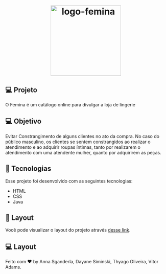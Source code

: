 


<h1 align="center">
  <img alt="logo-femina" src="./Images/logo.png" width="220px" />
</h1>

## 💻 Projeto

O Femina é um catálogo online para divulgar a loja de lingerie

## 💻 Objetivo

Evitar Constrangimento de alguns clientes no ato da compra.
No caso do público masculino, os clientes se sentem constrangidos ao realizar o atendimento e ao adquirir roupas íntimas, tanto por realizarem o atendimento com uma atendente mulher, quanto por adquirirem as peças. 

## 🚀 Tecnologias

Esse projeto foi desenvolvido com as seguintes tecnologias:

- HTML
- CSS
- Java

## 🔖 Layout

Você pode visualizar o layout do projeto através [desse link](https://www.figma.com/file/ALIINmg5PtKDpoFDu2yUKv/femina?node-id=0%3A1).

## :computer: Layout

Feito com ♥ by Anna Sganderla, Dayane Siminski, Thyago Oliveira, Vitor Adams.